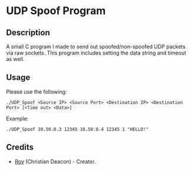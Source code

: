 # UDP Spoof Program
## Description
A small C program I made to send out spoofed/non-spoofed UDP packets via raw sockets. This program includes setting the data string and timeout as well.

## Usage
Please use the following:

```
./UDP_Spoof <Source IP> <Source Port> <Destination IP> <Destination Port> [<Time out> <Data>]
```

Example:

```
./UDP_Spoof 10.50.0.3 12345 10.50.0.4 12345 1 "HELLO!"
```

## Credits
* [Roy](https://gflclan.com/profile/1-roy/) (Christian Deacon) - Creator.